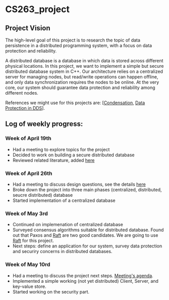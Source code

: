 # CS263_project

## Project Vision

The high-level goal of this project is to research the topic of data persistence in a distributed programming system, with a focus on data protection and reliability.

A distributed database is a database in which data is stored across different physical locations. In this project, we want to implement a simple but secure distributed database system in C++. Our architecture relies on a centralized server for managing nodes, but read/write operations can happen offline, and only data synchronization requires the nodes to be online. At the very core, our system should guarantee data protection and reliability among different nodes. 

References we might use for this projects are: \[[Condensation](https://condensationdb.com/white-paper/), [Data Protection in DDS](https://link.springer.com/chapter/10.1007/11425274_20)].


## Log of weekly progress:

### Week of April 19th
- Had a meeting to explore topics for the project
- Decided to work on building a secure distributed database 
- Reviewed related literature, added [here](https://github.com/atefehmohseni/cs263_project/blob/main/documentation/April19.md)

### Week of April 26th
- Had a meeting to discuss design questions, see the details [here](https://github.com/atefehmohseni/cs263_project/blob/main/documentation/April26.md)
- Broke down the project into three main phases (centralized, distributed, seucre distributed) database
- Started implementation of a centralized database

### Week of May 3rd

- Continued on implemenation of centralized database
- Surveyed consensus algorithms suitable for distributed database. Found out that Paxos and [Raft](https://raft.github.io/) are two good candidates. We are going to use [Raft](https://github.com/datatechnology/cornerstone) for this project.
- Next steps: define an application for our system, survey data protection and securiry concerns in distributed databases. 

### Week of May 10rd

- Had a meeting to discuss the project next steps. [Meeting's agenda](https://github.com/atefehmohseni/cs263_project/blob/main/documentation/May10.md).
- Implemented a simple working (not yet distributed) Client, Server, and key-value store.
- Started working on the security part.
